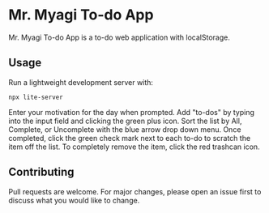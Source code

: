 # Mr. Myagi To-do App
 
Mr. Myagi To-do App is a to-do web application with localStorage.

## Usage

Run a lightweight development server with:
```
npx lite-server
```
Enter your motivation for the day when prompted.
Add "to-dos" by typing into the input field and clicking the green plus icon.
Sort the list by All, Complete, or Uncomplete with the blue arrow drop down menu.
Once completed, click the green check mark next to each to-do to scratch the item off the list.
To completely remove the item, click the red trashcan icon.

## Contributing
Pull requests are welcome. For major changes, please open an issue first to discuss what you would like to change.